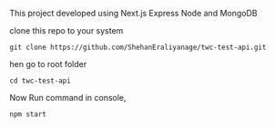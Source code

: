 This project developed using Next.js Express Node and MongoDB

clone this repo to your system

```
git clone https://github.com/ShehanEraliyanage/twc-test-api.git
```

hen go to root folder

```
cd twc-test-api
```

Now Run command in console,

```
npm start
```
